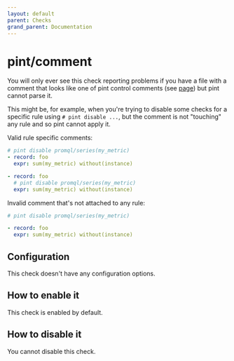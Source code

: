 ```yaml
---
layout: default
parent: Checks
grand_parent: Documentation
---
```


# pint/comment

You will only ever see this check reporting problems if you have a file
with a comment that looks like one of pint control comments
(see [page](../../ignoring.md)) but pint cannot parse it.

This might be, for example, when you're trying to disable some checks
for a specific rule using `# pint disable ...`, but the comment is not
"touching" any rule and so pint cannot apply it.

Valid rule specific comments:

```yaml
# pint disable promql/series(my_metric)
- record: foo
  expr: sum(my_metric) without(instance)

- record: foo
  # pint disable promql/series(my_metric)
  expr: sum(my_metric) without(instance)
```

Invalid comment that's not attached to any rule:

```yaml
# pint disable promql/series(my_metric)

- record: foo
  expr: sum(my_metric) without(instance)
```

## Configuration

This check doesn't have any configuration options.

## How to enable it

This check is enabled by default.

## How to disable it

You cannot disable this check.

